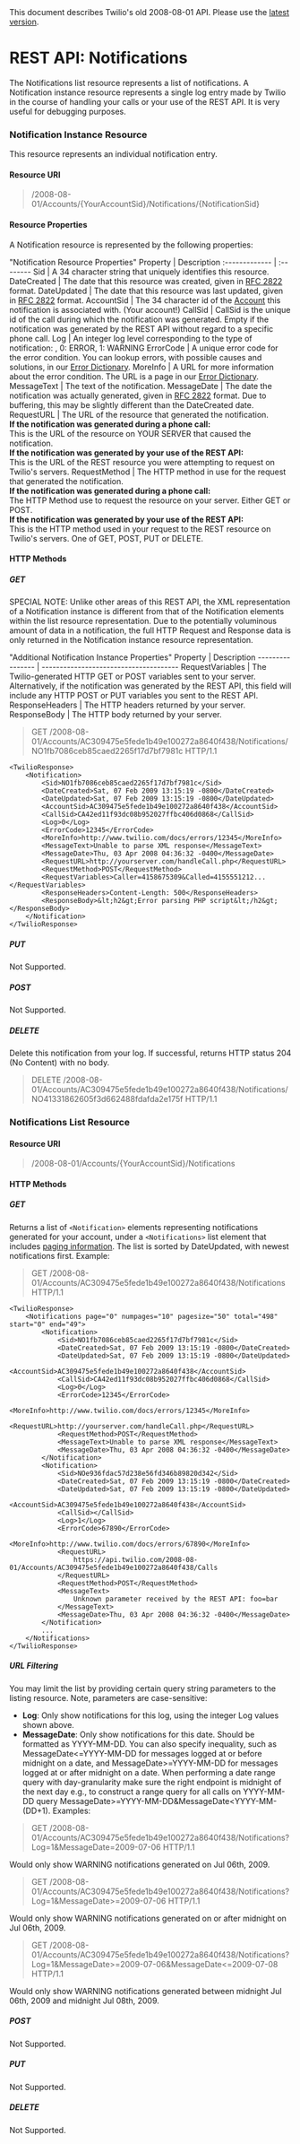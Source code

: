 <div id="version-info" class="alert">
    This document describes Twilio's old 2008-08-01 API. Please use the 
    <a href="/docs/api/rest">latest version</a>.
</div>

# REST API: Notifications

The Notifications list resource represents a list of notifications. A Notification instance resource represents a single log entry made by Twilio in the course of handling your calls or your use of the REST API. It is very useful for debugging purposes.



### Notification Instance Resource 

This resource represents an individual notification entry.

#### Resource URI

> /2008-08-01/Accounts/{YourAccountSid}/Notifications/{NotificationSid} 

#### Resource Properties 

A Notification resource is represented by the following properties: 

"Notification Resource Properties"
Property      | Description
:------------- | :--------
Sid  | A 34 character string that uniquely identifies this resource.
DateCreated   | The date that this resource was created, given in [RFC 2822][1] format.
DateUpdated   | The date that this resource was last updated, given in [RFC 2822][1] format.
AccountSid    | The 34 character id of the [Account][2] this notification is associated with. (Your account!)
CallSid       | CallSid is the unique id of the call during which the notification was generated. Empty if the notification was generated by the REST API without regard to a specific phone call.
Log           | An integer log level corresponding to the type of notification: ,  0: ERROR, 1: WARNING
ErrorCode     | A unique error code for the error condition. You can lookup errors, with possible causes and solutions, in our [Error Dictionary][3].
MoreInfo      | A URL for more information about the error condition. The URL is a page in our [Error Dictionary][3].
MessageText   | The text of the notification.
MessageDate   | The date the notification was actually generated, given in [RFC 2822][1] format. Due to buffering, this may be slightly different than the DateCreated date.
RequestURL    | The URL of the resource that generated the notification. <br>**If the notification was generated during a phone call:** <br>This is the URL of the resource on YOUR SERVER that caused the notification. <br>**If the notification was generated by your use of the REST API:**<br> This is the URL of the REST resource you were attempting to request on Twilio's servers.
RequestMethod | The HTTP method in use for the request that generated the notification. <br>**If the notification was generated during a phone call:** <br>The HTTP Method use to request the resource on your server. Either GET or POST. <br>**If the notification was generated by your use of the REST API:** <br>This is the HTTP method used in your request to the REST resource on Twilio's servers. One of GET, POST, PUT or DELETE.

#### HTTP Methods

##### GET

<div class="alert alert-error">
SPECIAL NOTE: Unlike other areas of this REST API, the XML representation of a Notification instance is different from that of the Notification elements within the list resource representation. Due to the potentially voluminous amount of data in a notification, the full HTTP Request and Response data is only returned in the Notification instance resource representation.
</div>

"Additional Notification Instance Properties"
 Property         | Description
 ---------------- | --------------------------------------
 RequestVariables | The Twilio-generated HTTP GET or POST variables sent to your server. Alternatively, if the notification was generated by the REST API, this field will include any HTTP POST or PUT variables you sent to the REST API.
 ResponseHeaders  | The HTTP headers returned by your server.
 ResponseBody     | The HTTP body returned by your server.

> GET /2008-08-01/Accounts/AC309475e5fede1b49e100272a8640f438/Notifications/NO1fb7086ceb85caed2265f17d7bf7981c HTTP/1.1 

~~~    
<TwilioResponse> 
	<Notification> 
		<Sid>NO1fb7086ceb85caed2265f17d7bf7981c</Sid> 
		<DateCreated>Sat, 07 Feb 2009 13:15:19 -0800</DateCreated>
		<DateUpdated>Sat, 07 Feb 2009 13:15:19 -0800</DateUpdated>
		<AccountSid>AC309475e5fede1b49e100272a8640f438</AccountSid> 
		<CallSid>CA42ed11f93dc08b952027ffbc406d0868</CallSid> 
		<Log>0</Log>
		<ErrorCode>12345</ErrorCode>
		<MoreInfo>http://www.twilio.com/docs/errors/12345</MoreInfo>
		<MessageText>Unable to parse XML response</MessageText>
		<MessageDate>Thu, 03 Apr 2008 04:36:32 -0400</MessageDate>
		<RequestURL>http://yourserver.com/handleCall.php</RequestURL>
		<RequestMethod>POST</RequestMethod>
		<RequestVariables>Caller=4158675309&Called=4155551212...</RequestVariables>
		<ResponseHeaders>Content-Length: 500</ResponseHeaders>
		<ResponseBody>&lt;h2&gt;Error parsing PHP script&lt;/h2&gt;</ResponseBody>
	</Notification> 
</TwilioResponse>
~~~

##### PUT 

Not Supported. 

##### POST 

Not Supported. 

##### DELETE 

Delete this notification from your log. If successful, returns HTTP status 204 (No Content) with no body. 

> DELETE /2008-08-01/Accounts/AC309475e5fede1b49e100272a8640f438/Notifications/NO41331862605f3d662488fdafda2e175f HTTP/1.1



### Notifications List Resource

#### Resource URI

> /2008-08-01/Accounts/{YourAccountSid}/Notifications 

#### HTTP Methods

##### GET 

Returns a list of `<Notification>` elements representing notifications generated for your account, under a `<Notifications>` list element that 
	includes [paging information][4]. The list is sorted by DateUpdated, with newest notifications first. Example: 

> GET /2008-08-01/Accounts/AC309475e5fede1b49e100272a8640f438/Notifications HTTP/1.1 

~~~
<TwilioResponse> 
	<Notifications page="0" numpages="10" pagesize="50" total="498" start="0" end="49"> 
		<Notification> 
			<Sid>NO1fb7086ceb85caed2265f17d7bf7981c</Sid> 
			<DateCreated>Sat, 07 Feb 2009 13:15:19 -0800</DateCreated>
			<DateUpdated>Sat, 07 Feb 2009 13:15:19 -0800</DateUpdated>
			<AccountSid>AC309475e5fede1b49e100272a8640f438</AccountSid> 
			<CallSid>CA42ed11f93dc08b952027ffbc406d0868</CallSid> 
			<Log>0</Log> 
			<ErrorCode>12345</ErrorCode>
			<MoreInfo>http://www.twilio.com/docs/errors/12345</MoreInfo>
			<RequestURL>http://yourserver.com/handleCall.php</RequestURL>
			<RequestMethod>POST</RequestMethod>
			<MessageText>Unable to parse XML response</MessageText>
			<MessageDate>Thu, 03 Apr 2008 04:36:32 -0400</MessageDate>
		</Notification> 
		<Notification> 
			<Sid>NOe936fdac57d238e56fd346b89820d342</Sid> 
			<DateCreated>Sat, 07 Feb 2009 13:15:19 -0800</DateCreated>
			<DateUpdated>Sat, 07 Feb 2009 13:15:19 -0800</DateUpdated>
			<AccountSid>AC309475e5fede1b49e100272a8640f438</AccountSid> 
			<CallSid></CallSid> 
			<Log>1</Log> 
			<ErrorCode>67890</ErrorCode>
			<MoreInfo>http://www.twilio.com/docs/errors/67890</MoreInfo>
			<RequestURL>
			    https://api.twilio.com/2008-08-01/Accounts/AC309475e5fede1b49e100272a8640f438/Calls
			</RequestURL>
			<RequestMethod>POST</RequestMethod>
			<MessageText>
			    Unknown parameter received by the REST API: foo=bar
			</MessageText> 
			<MessageDate>Thu, 03 Apr 2008 04:36:32 -0400</MessageDate> 
		</Notification> 
		... 
	</Notifications> 
</TwilioResponse>	
~~~

##### URL Filtering

You may limit the list by providing certain query string parameters to the listing resource. Note, parameters are case-sensitive: 

*   **Log**: Only show notifications for this log, using the integer Log values shown above.
*   **MessageDate**: Only show notifications for this date. Should be formatted as YYYY-MM-DD. You can also specify inequality, such as MessageDate<=YYYY-MM-DD for messages logged at or before midnight on a date, and MessageDate>=YYYY-MM-DD for messages logged at or after midnight on a date. When performing a date range query with day-granularity make sure the right endpoint is midnight of the next day e.g., to construct a range query for all calls on YYYY-MM-DD query MessageDate>=YYYY-MM-DD&MessageDate<YYYY-MM-(DD+1).  Examples: 

> GET /2008-08-01/Accounts/AC309475e5fede1b49e100272a8640f438/Notifications?Log=1&MessageDate=2009-07-06 HTTP/1.1

Would only show WARNING notifications generated on Jul 06th, 2009. 

> GET /2008-08-01/Accounts/AC309475e5fede1b49e100272a8640f438/Notifications?Log=1&MessageDate>=2009-07-06 HTTP/1.1

Would only show WARNING notifications generated on or after midnight on Jul 06th, 2009. 

> GET /2008-08-01/Accounts/AC309475e5fede1b49e100272a8640f438/Notifications?Log=1&MessageDate>=2009-07-06&MessageDate<=2009-07-08 HTTP/1.1

 Would only show WARNING notifications generated between midnight Jul 06th, 2009 and midnight Jul 08th, 2009. 

##### POST 

Not Supported. 

##### PUT 

Not Supported. 

##### DELETE 

Not Supported. 





 [1]: http://www.ietf.org/rfc/rfc2822.txt
 [2]: account
 [3]: /docs/errors/reference
 [4]: request#paging
